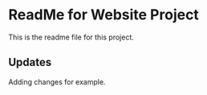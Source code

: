 # ReadMe for Website Project

This is the readme file for this project.

## Updates

Adding changes for example.
